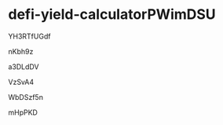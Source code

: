# defi-yield-calculatorPWimDSU
































YH3RTfUGdf
















nKbh9z








a3DLdDV




VzSvA4


WbDSzf5n

mHpPKD
